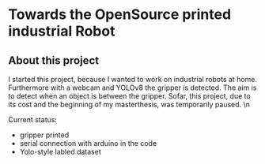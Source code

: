 # Towards the OpenSource printed industrial Robot

## About this project

I started this project, because I wanted to work on industrial robots at home. Furthermore with a webcam and YOLOv8 the gripper is detected. The aim is to detect when an object is between the gripper.
Sofar, this project, due to its cost and the beginning of my masterthesis, was temporarily paused. \n

Current status:
  - gripper printed
  - serial connection with arduino in the code
  - Yolo-style labled dataset
